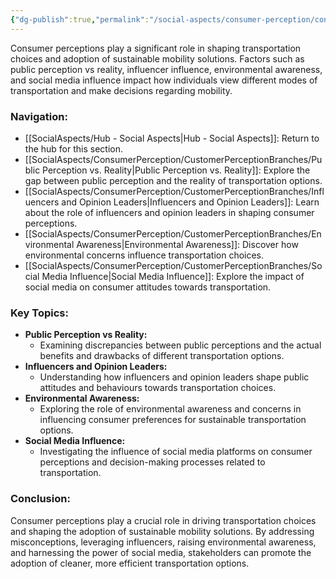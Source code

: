 ```yaml
---
{"dg-publish":true,"permalink":"/social-aspects/consumer-perception/consumer-perception/"}
---
```


Consumer perceptions play a significant role in shaping transportation choices and adoption of sustainable mobility solutions. Factors such as public perception vs reality, influencer influence, environmental awareness, and social media influence impact how individuals view different modes of transportation and make decisions regarding mobility.

### Navigation:

- [[SocialAspects/Hub - Social Aspects\|Hub - Social Aspects]]: Return to the hub for this section.
- [[SocialAspects/ConsumerPerception/CustomerPerceptionBranches/Public Perception vs. Reality\|Public Perception vs. Reality]]: Explore the gap between public perception and the reality of transportation options.
- [[SocialAspects/ConsumerPerception/CustomerPerceptionBranches/Influencers and Opinion Leaders\|Influencers and Opinion Leaders]]: Learn about the role of influencers and opinion leaders in shaping consumer perceptions.
- [[SocialAspects/ConsumerPerception/CustomerPerceptionBranches/Environmental Awareness\|Environmental Awareness]]: Discover how environmental concerns influence transportation choices.
- [[SocialAspects/ConsumerPerception/CustomerPerceptionBranches/Social Media Influence\|Social Media Influence]]: Explore the impact of social media on consumer attitudes towards transportation.

### Key Topics:

- **Public Perception vs Reality:**
    - Examining discrepancies between public perceptions and the actual benefits and drawbacks of different transportation options.
- **Influencers and Opinion Leaders:**
    - Understanding how influencers and opinion leaders shape public attitudes and behaviours towards transportation choices.
- **Environmental Awareness:**
    - Exploring the role of environmental awareness and concerns in influencing consumer preferences for sustainable transportation options.
- **Social Media Influence:**
    - Investigating the influence of social media platforms on consumer perceptions and decision-making processes related to transportation.

### Conclusion:

Consumer perceptions play a crucial role in driving transportation choices and shaping the adoption of sustainable mobility solutions. By addressing misconceptions, leveraging influencers, raising environmental awareness, and harnessing the power of social media, stakeholders can promote the adoption of cleaner, more efficient transportation options.




